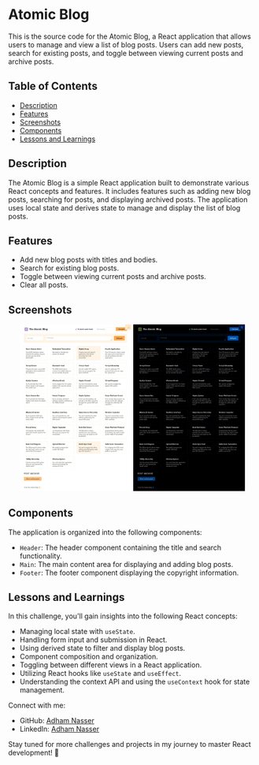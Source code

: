 # Atomic Blog

This is the source code for the Atomic Blog, a React application that allows users to manage and view a list of blog posts. Users can add new posts, search for existing posts, and toggle between viewing current posts and archive posts.

## Table of Contents

- [Description](#description)
- [Features](#features)
- [Screenshots](#screenshots)
- [Components](#components)
- [Lessons and Learnings](#lessons-and-learnings)

## Description

The Atomic Blog is a simple React application built to demonstrate various React concepts and features. It includes features such as adding new blog posts, searching for posts, and displaying archived posts. The application uses local state and derives state to manage and display the list of blog posts.

## Features

- Add new blog posts with titles and bodies.
- Search for existing blog posts.
- Toggle between viewing current posts and archive posts.
- Clear all posts.

## Screenshots

<div align="center">
  <img src="./public/lightmood.png" width="45%" />
  <img src="./public/darkmood.png" width="45%" />
</div>

## Components

The application is organized into the following components:

- `Header`: The header component containing the title and search functionality.
- `Main`: The main content area for displaying and adding blog posts.
- `Footer`: The footer component displaying the copyright information.

## Lessons and Learnings

In this challenge, you'll gain insights into the following React concepts:

- Managing local state with `useState`.
- Handling form input and submission in React.
- Using derived state to filter and display blog posts.
- Component composition and organization.
- Toggling between different views in a React application.
- Utilizing React hooks like `useState` and `useEffect`.
- Understanding the context API and using the `useContext` hook for state management.


Connect with me:
- GitHub: [Adham Nasser](https://github.com/Adham-XIII)
- LinkedIn: [Adham Nasser](https://www.linkedin.com/in/adham-nasser-xiii/)

Stay tuned for more challenges and projects in my journey to master React development! 🚀